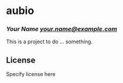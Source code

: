 # aubio
### _Your Name <your.name@example.com>_

This is a project to do ... something.

## License

Specify license here

